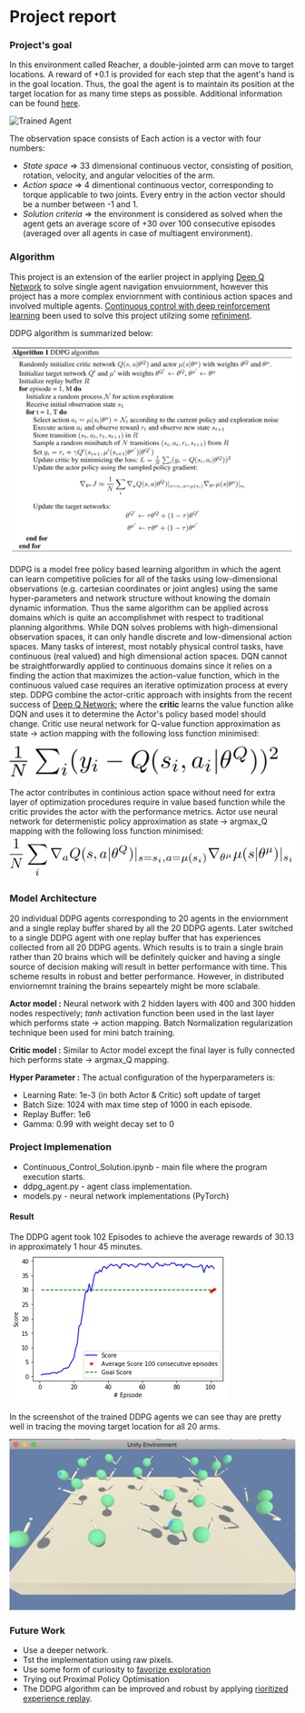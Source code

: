 [//]: # (Image References)

[image1]: https://github.com/sayandev/deep-reinforcement-learning/blob/master/p2_continuous-control/unity_reacher_ppo_agent.gif "Trained Agent"
[image2]: https://github.com/sayandev/deep-reinforcement-learning/blob/master/p2_continuous-control/score.png "Score"
[image3]: https://github.com/sayandev/deep-reinforcement-learning/blob/master/p2_continuous-control/ddpg_pseudo_algo.png "Pseudo Algo"
[image4]: https://github.com/sayandev/deep-reinforcement-learning/blob/master/p2_continuous-control/ddpg_critic_loss.png "ddpg_critic_loss"
[image5]: https://github.com/sayandev/deep-reinforcement-learning/blob/master/p2_continuous-control/ddpg_actor_loss.png "ddpg_actor_loss"
[image5]: https://github.com/sayandev/deep-reinforcement-learning/blob/master/p2_continuous-control/ddpg_actor_loss.png "ddpg_actor_loss"
[image6]: https://github.com/sayandev/deep-reinforcement-learning/blob/master/p2_continuous-control/TrainedAgentUnityScreenshot.png "TrainedAgentUnityScreenshot"

# Project report

### Project's goal

In this environment called Reacher, a double-jointed arm can move to target locations. A reward of +0.1 is provided for each step that the agent's hand is in the goal location. Thus, the goal the agent is to maintain its position at the target location for as many time steps as possible. Additional information can be found [here](https://github.com/Unity-Technologies/ml-agents/blob/master/docs/Learning-Environment-Examples.md#reacher).

![Trained Agent][image1]

The observation space consists of Each action is a vector with four numbers:

- *State space* => 33 dimensional continuous vector, consisting of position, rotation, velocity, and angular velocities of the arm.
- *Action space* => 4 dimentional continuous vector, corresponding to torque applicable to two joints. Every entry in the action vector should be a number between -1 and 1.
- *Solution criteria* => the environment is considered as solved when the agent gets an average score of +30 over 100 consecutive episodes (averaged over all agents in case of multiagent environment).


### Algorithm

This project is an extension of the earlier project in applying [Deep Q Network](https://storage.googleapis.com/deepmind-media/dqn/DQNNaturePaper.pdf) to solve single agent navigation envuiornment, however this project has a more complex enviornment with continious action spaces and involved multiple agents. [Continuous control with deep reinforcement learning](https://arxiv.org/abs/1509.02971) been used to solve this project utilzing some [refiniment](https://blogs.unity3d.com/2018/09/11/ml-agents-toolkit-v0-5-new-resources-for-ai-researchers-available-now/). 

DDPG algorithm is summarized below: 

![Pseudo Algo][image3]

DDPG is a model free policy based learning algorithm in which the agent can learn competitive policies for all of the tasks using low-dimensional observations (e.g. cartesian coordinates or joint angles) using the same hyper-parameters and network structure without knowing the domain dynamic information. Thus the same algorithm can be applied across domains which is quite an accomplishmet with respect to traditional planning algorithms. While DQN solves problems with high-dimensional observation spaces, it can only handle discrete and low-dimensional action spaces. Many tasks of interest, most notably physical control tasks, have continuous (real valued) and high dimensional action spaces. DQN cannot be straightforwardly applied to continuous domains since it relies on a finding the action that maximizes the action-value function, which in the continuous valued case requires an iterative optimization process at every step. DDPG combine the actor-critic approach with insights from the recent success of [Deep Q Network](https://www.cs.toronto.edu/~vmnih/docs/dqn.pdf); where the **critic** learns the value function alike DQN and uses it to determine the Actor's policy based model should change. Critic use neural network for Q-value function approximation as state -> action mapping with the following loss function minimised:
![ddpg_critic_loss][image4]

The actor contributes in continious action space without need for extra layer of optimization procedures require in value based function while the critic provides the actor with the performance metrics. Actor use neural network for determenistic policy approximation as state -> argmax_Q mapping with the following loss function minimised:
![ddpg_actor_loss][image5]


### Model Architecture

20 individual DDPG agents corresponding to 20 agents in the enviornment and a single replay buffer shared by all the 20 DDPG agents. Later switched to a single DDPG agent with one replay buffer that has experiences collected from all 20 DDPG agents. Which results is to train a single brain rather than 20 brains which will be definitely quicker and having a single source of decision making will result in better performance with time. This scheme results in robust and better performance. However, in distributed enviornemnt training the brains sepeartely might be more sclabale.

**Actor model :** Neural network with 2 hidden layers with 400 and 300 hidden nodes respectively; _tanh_ activation function been used in the last layer which performs state -> action mapping. Batch Normalization regularization technique been used for mini batch training.

**Critic model :** Similar to Actor model except the final layer is fully connected hich performs state -> argmax_Q  mapping.

**Hyper Parameter :** The actual configuration of the hyperparameters is:

- Learning Rate: 1e-3 (in both Actor & Critic) soft update of target
- Batch Size: 1024 with max time step of 1000 in each episode.
- Replay Buffer: 1e6
- Gamma: 0.99 with weight decay set to 0

### Project Implemenation

- Continuous_Control_Solution.ipynb - main file where the program execution starts.
- ddpg_agent.py - agent class implementation.
- models.py - neural network implementations (PyTorch)

#### Result

The DDPG agent took 102 Episodes to achieve the average rewards of 30.13 in approximately 1 hour 45 minutes. 
![Score][image2]

In the screenshot of the trained DDPG agents we can see thay are pretty well in tracing the moving target location for all 20 arms.

![TrainedAgentUnityScreenshot][image6] 


### Future Work

- Use a deeper network.
- Tst the implementation using raw pixels.
- Use some form of curiosity to [favorize exploration](https://arxiv.org/abs/1808.04355)
- Trying out Proximal Policy Optimisation
- The DDPG algorithm can be improved and robust by applying [rioritized experience replay](https://ieeexplore.ieee.org/document/8122622).
